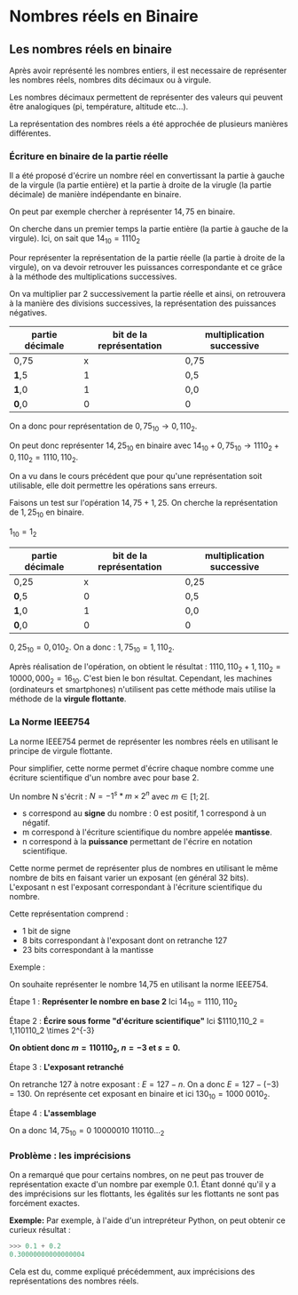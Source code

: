 # Nombres réels en Binaire

## Les nombres réels en binaire

Après avoir représenté les nombres entiers, il est necessaire de représenter les nombres réels, nombres dits décimaux ou à virgule.

Les nombres décimaux permettent de représenter des valeurs qui peuvent être analogiques (pi, température, altitude etc...).

La représentation des nombres réels a été approchée de plusieurs manières différentes.

### Écriture en binaire de la partie réelle

Il a été proposé d'écrire un nombre réel en convertissant la partie à gauche de la virgule (la partie entière) et la partie à droite de la virugle (la partie décimale) de manière indépendante en binaire.

On peut par exemple chercher à représenter $14,75$ en binaire.

On cherche dans un premier temps la partie entière (la partie à gauche de la virgule).
Ici, on sait que $14_{10} = 1110_2$

Pour représenter la représentation de la partie réelle (la partie à droite de la virgule), on va devoir retrouver les puissances correspondante et ce grâce à la méthode des multiplications successives.

On va multiplier par 2 successivement la partie réelle et ainsi, on retrouvera à la manière des divisions successives, la représentation des puissances négatives.

|partie décimale|bit de la représentation|multiplication successive|
|-|-|-|
|0,75|x|0,75|
|**1**,5|1|0,5|
|**1**,0|1|0,0|
|**0**,0|0|0|

On a donc pour représentation de $0,75_{10} \rightarrow 0,110_2$.

On peut donc représenter $14,25_{10}$ en binaire avec $14_{10} + 0,75_{10} \rightarrow 1110_2 + 0,110_2 = 1110,110_2$.

On a vu dans le cours précédent que pour qu'une représentation soit utilisable, elle doit permettre les opérations sans erreurs.

Faisons un test sur l'opération $14,75 + 1,25$.
On cherche la représentation de $1,25_{10}$ en binaire.

$1_{10} = 1_2$

|partie décimale|bit de la représentation|multiplication successive|
|-|-|-|
|0,25|x|0,25|
|**0**,5|0|0,5|
|**1**,0|1|0,0|
|**0**,0|0|0|

$0,25_{10} = 0,010_{2}$.
On a donc : $1,75_{10} = 1,110_{2}$.

Après réalisation de l'opération, on obtient le résultat : $1110,110_2 + 1,110_2 = 10000,000_2 = 16_{10}$. C'est bien le bon résultat.
Cependant, les machines (ordinateurs et smartphones) n'utilisent pas cette méthode mais utilise la méthode de la **virgule flottante**.

### La Norme IEEE754

La norme IEEE754 permet de représenter les nombres réels en utilisant le principe de virgule flottante.

Pour simplifier, cette norme permet d'écrire chaque nombre comme une écriture scientifique d'un nombre avec pour base 2.

Un nombre N s'écrit : $N = -1^s * m \times 2^n$ avec $m \in [1;2[$.

- s correspond au **signe** du nombre : 0 est positif, 1 correspond à un négatif.
- m correspond à l'écriture scientifique du nombre appelée **mantisse**.
- n correspond à la **puissance** permettant de l'écrire en notation scientifique.

Cette norme permet de représenter plus de nombres en utilisant le même nombre de bits en faisant varier un exposant (en général 32 bits).
L'exposant n est l'exposant correspondant à l'écriture scientifique du nombre.

Cette représentation comprend :

- 1 bit de signe
- 8 bits correspondant à l'exposant dont on retranche 127
- 23 bits correspondant à la mantisse

Exemple :

On souhaite représenter le nombre 14,75 en utilisant la norme IEEE754.

Étape 1 : **Représenter le nombre en base 2**
Ici $14_{10} = 1110,110_2$

Étape 2 : **Écrire sous forme "d'écriture scientifique"**
Ici $1110,110_2 = 1,110110_2 \times 2^{-3}

**On obtient donc $m=110110_2$, $n=-3$ et $s=0$.**

Étape 3 : **L'exposant retranché**

On retranche 127 à notre exposant : $E = 127 - n$.
On a donc $E = 127 - (-3) = 130$.
On représente cet exposant en binaire et ici $130_{10} = 1000~0010_{2}$.

Étape 4 : **L'assemblage**

On a donc $14,75_{10} = 0~10000010~110110..._{2}$


### Problème : les imprécisions

On a remarqué que pour certains nombres, on ne peut pas trouver de représentation exacte d'un nombre par exemple 0.1.
Étant donné qu'il y a des imprécisions sur les flottants, les égalités sur les flottants ne sont pas forcément exactes.

**Exemple:**
Par exemple, à l'aide d'un intrepréteur Python, on peut obtenir ce curieux résultat :
```python
>>> 0.1 + 0.2
0.30000000000000004
```

Cela est du, comme expliqué précédemment, aux imprécisions des représentations des nombres réels.